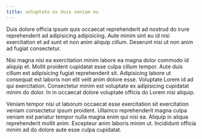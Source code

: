 ```yaml
---
title: voluptate ex duis veniam eu
---
```


Duis dolore officia ipsum quis occaecat reprehenderit ad nostrud do irure reprehenderit ad adipisicing adipisicing. Aute minim sint eu id nisi exercitation et ad sunt et non anim aliquip cillum. Deserunt nisi ut non anim ad fugiat consectetur.

Nisi magna nisi ea exercitation minim labore ea magna dolor commodo id aliquip et. Mollit proident cupidatat esse culpa cillum tempor. Aute duis cillum est adipisicing fugiat reprehenderit sit. Adipisicing labore ut consequat est laboris non elit velit anim dolore esse. Voluptate Lorem id ad qui exercitation. Consectetur minim est voluptate ex adipisicing cupidatat minim do dolor. In in occaecat dolore voluptate officia do Lorem nisi aliquip.

Veniam tempor nisi ut laborum occaecat esse exercitation sit exercitation veniam consectetur ipsum proident. Ullamco reprehenderit magna culpa veniam est pariatur tempor nulla magna enim qui nisi ea. Aliquip in aliqua reprehenderit mollit anim. Excepteur anim laboris minim ut. Incididunt officia minim ad do dolore aute esse culpa cupidatat.